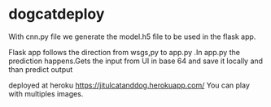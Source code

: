 # dogcatdeploy

With cnn.py file we generate the model.h5 file to be used in the flask app.

Flask app follows the direction from wsgs,py to app.py  .In app.py the prediction happens.Gets the input from UI in base 64 and save it locally and than predict output

deployed at heroku        https://jitulcatanddog.herokuapp.com/                You can play with multiples images.
